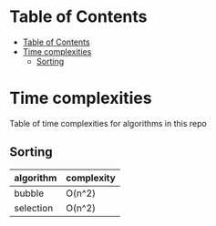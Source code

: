 # Table of Contents

- [Table of Contents](#table-of-contents)
- [Time complexities](#time-complexities)
  - [Sorting](#sorting)

# Time complexities

Table of time complexities for algorithms in this repo

## Sorting

| algorithm | complexity |
| --------- | ---------- |
| bubble    | O(n^2)     |
| selection | O(n^2)     |
